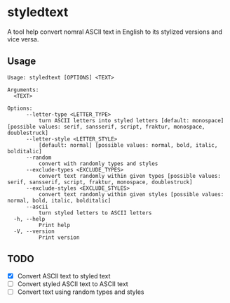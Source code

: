 # styledtext

A tool help convert nomral ASCII text in English to its stylized versions and vice versa.

## Usage

```
Usage: styledtext [OPTIONS] <TEXT>

Arguments:
  <TEXT>

Options:
      --letter-type <LETTER_TYPE>
          turn ASCII letters into styled letters [default: monospace] [possible values: serif, sansserif, script, fraktur, monospace, doublestruck]
      --letter-style <LETTER_STYLE>
          [default: normal] [possible values: normal, bold, italic, bolditalic]
      --random
          convert with randomly types and styles
      --exclude-types <EXCLUDE_TYPES>
          convert text randomly within given types [possible values: serif, sansserif, script, fraktur, monospace, doublestruck]
      --exclude-styles <EXCLUDE_STYLES>
          convert text randomly within given styles [possible values: normal, bold, italic, bolditalic]
      --ascii
          turn styled letters to ASCII letters
  -h, --help
          Print help
  -V, --version
          Print version
```

## TODO

- [x] Convert ASCII text to styled text
- [ ] Convert styled ASCII text to ASCII text
- [ ] Convert text using random types and styles
